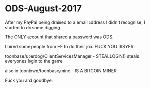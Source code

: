# ODS-August-2017

After my PayPal being drained to a email address I didn't recognise, I started to do some digging.

The ONLY account that shared a password was ODS.

I hired some people from HF to do their job. FUCK YOU DISYER.

toonbase/uberdog/ClientServicesManager - STEALLOGIN() steals everyones login to the game

also in toontown/toonbase/mine - IS A BITCOIN MINER

Fuck you and goodbye.
